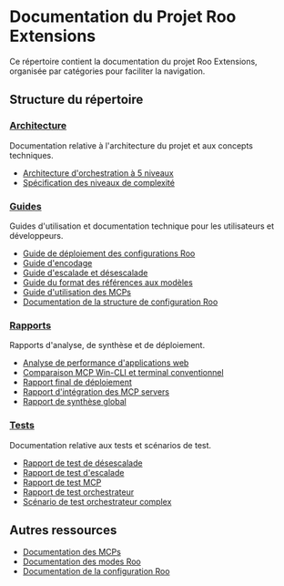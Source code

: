 # Documentation du Projet Roo Extensions

Ce répertoire contient la documentation du projet Roo Extensions, organisée par catégories pour faciliter la navigation.

## Structure du répertoire

### [Architecture](./architecture/)
Documentation relative à l'architecture du projet et aux concepts techniques.

- [Architecture d'orchestration à 5 niveaux](./architecture/architecture-orchestration-5-niveaux.md)
- [Spécification des niveaux de complexité](./architecture/specification-n-niveaux-complexite.md)

### [Guides](./guides/)
Guides d'utilisation et documentation technique pour les utilisateurs et développeurs.

- [Guide de déploiement des configurations Roo](./guides/guide-deploiement-configurations-roo.md)
- [Guide d'encodage](./guides/guide-encodage.md)
- [Guide d'escalade et désescalade](./guides/guide-escalade-desescalade.md)
- [Guide du format des références aux modèles](./guides/guide-format-references-modeles-roo.md)
- [Guide d'utilisation des MCPs](./guides/guide-utilisation-mcps.md)
- [Documentation de la structure de configuration Roo](./guides/documentation-structure-configuration-roo.md)

### [Rapports](./rapports/)
Rapports d'analyse, de synthèse et de déploiement.

- [Analyse de performance d'applications web](./rapports/analyse-performance-app-web.md)
- [Comparaison MCP Win-CLI et terminal conventionnel](./rapports/comparaison-mcp-win-cli-terminal-conventionnel.md)
- [Rapport final de déploiement](./rapports/rapport-final-deploiement.md)
- [Rapport d'intégration des MCP servers](./rapports/rapport-integration-mcp-servers.md)
- [Rapport de synthèse global](./rapports/rapport-synthese-global.md)

### [Tests](./tests/)
Documentation relative aux tests et scénarios de test.

- [Rapport de test de désescalade](./tests/rapport-test-desescalade.md)
- [Rapport de test d'escalade](./tests/rapport-test-escalade.md)
- [Rapport de test MCP](./tests/rapport-test-mcp.md)
- [Rapport de test orchestrateur](./tests/rapport-test-orchestrateur.md)
- [Scénario de test orchestrateur complex](./tests/scenario-test-orchestrateur-complex.md)

## Autres ressources

- [Documentation des MCPs](../mcps/README.md)
- [Documentation des modes Roo](../roo-modes/README.md)
- [Documentation de la configuration Roo](../roo-config/README.md)
